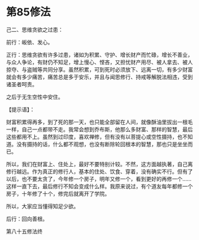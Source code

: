 # 第85修法

己二、思维贪欲之过患：

前行：皈依、发心。

正行：思维贪欲有许多过患，诸如为积累、守护、增长财产而忙碌，增长不善业，与众人争论，有财仍不知足，增上慢心、悭吝，又担忧财产用尽、被人拿去、被人掠夺、与盗贼等共同分享。虽然积累，可到死时必须放下、远离一切，有多少财富就会有多少痛苦，痛苦总是多于安乐，并且与闻思修行、持戒等解脱法相违，受到诸圣者呵责。

之后于无生空性中安住。

【提示语】：

财富积累得再多，到了死的那一天，也只能全部留在人间，就像酥油里拔出一根毛一样，自己一点都带不走。我常会想到乔布斯，他那么多财富、那样的智慧，最后这些都用不上。虽然到过印度，喜欢禅修，但有没有以菩提心或空性摄持，也不知道。没有摄持的话，什么都不观想，也没有断除轮回根本的智慧，那也只是坐坐而已。

所以，我们在财富上、住处上，最好不要特别计较。不然，这方面越执著，自己离修行越远。作为真正的修行人，基本的住处、饮食、穿着，没有确实不行。但有了以后，也不要太贪了，今年修一个房子，明年又修一个，看到更好的再修一个……这样一直下去，最后修行不知会变成什么样。我原来说过，有个道友每年都修一个房子，十年修了十个，修完后就离开了学院。

所以，大家应当懂得知足少欲。

后行：回向善根。

第八十五修法终

